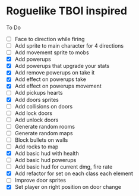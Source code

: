 # Roguelike TBOI inspired

To Do

- [ ] Face to direction while firing
- [ ] Add sprite to main character for 4 directions
- [ ] Add movement sprite to mobs
- [x] Add powerups
- [x] Add powerups that upgrade your stats
- [x] Add remove powerups on take it
- [x] Add effect on powerups take
- [x] Add effect on powerups movement
- [ ] Add pickups hearts
- [x] Add doors sprites
- [ ] Add collisions on doors
- [ ] Add lock doors
- [ ] Add unlock doors
- [ ] Generate random rooms
- [ ] Generate random maps
- [ ] Block bullets on walls
- [ ] Add rocks to map
- [x] Add basic hud with health
- [ ] Add basic hud powerups
- [ ] Add basic hud for current dmg, fire rate
- [x] Add refactor for set on each class each element
- [ ] Improve door sprites
- [x] Set player on right position on door change